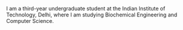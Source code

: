 I am a third-year undergraduate student at the Indian Institute of Technology, Delhi, where I am studying Biochemical Engineering and Computer Science. 


